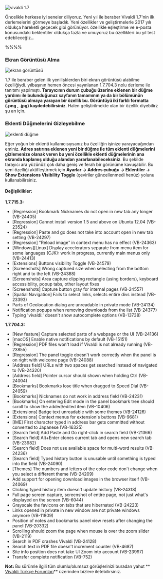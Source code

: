 
![vivaldi 1.7](http://res.cloudinary.com/vivaldi/image/upload/v1483595850/2017-01-05_08_56_28-Program_Manager_kk5gpn.png#full-width)

Öncelikle herkese iyi seneler diliyoruz. Yeni yıl ile beraber Vivaldi 1.7'nin ilk derlemelerini görmeye başladık. Yeni özellikler ve geliştirmelerle 2017 yılı oldukça hareketli geçecek gibi görünüyor. özellikle eşleştirme ve e-posta konusundaki beklentiler oldukça fazla ve umuyoruz bu özellikleri bu yıl test edebileceğiz...

%%%%

### Ekran Görüntüsü Alma
![ekran görüntüsü](http://res.cloudinary.com/vivaldi/image/upload/v1483595289/capture_tev8n2.png#full-width)

1.7 ile beraber gelen ilk yenilişklerden biri ekran görüntüsü alabilme özelliğiydi. yılbaşının hemen öncesi yayınlanan 1.7.704.3 nolu derleme ile tanıtımı yapılmıştı. **Tarayıcının durum çubuğu üzerine eklenen bir düğme yardımı ile bulunduğunuz sayfanın tamamının ya da bir bölümünün görüntüsü almaya yarayan bir özellik bu. Görüntüyü iki farklı formatta (.png , .jpg) kaydedebilirsiniz**. Halen geliştirilmekte olan bir özellik diyebilirz şu an için.


### Eklenti Düğmelerini Gizleyebilme
![eklenti düğme](http://res.cloudinary.com/vivaldi/image/upload/v1483595289/ext-toggle_r8l7c2.gif#full-width)

Eğer yoğun bir eklenti kullanıcısıysanız bu özelliğin işinize yarayacağından eminiz. **Adres satırına eklenen yeni bir düğme ile tüm eklenti düğmelerini gizlemenize olanak veren bu yeni özellikle eklenti düğmelerinin ana ekranda kaplamış olduğu alandan yararlanabileceksiniz**. Bu şekilde tarayıcı ara yüzünüz çok daha geniş ve ferah bir görünüme kavuşabilir. Bu yeni özelliği aktifleştirmek için **Ayarlar → Addres çubuğu → Eklentiler → Show Extensions Visibility Toggle** (çeviriler güncellenmedi henüz) yolunu kullanabilirsiniz.


#### Değişiklikler:

**1.7.715.3:**
* [Regression] Bookmark Nicknames do not open in new tab any longer (VB-24405)
* [Regression] Cannot install version 1.5 and above on Ubuntu 12.04 (VB-23524)
* [Regression] Paste and go does not take into account open in new tab setting (VB-24297)
* [Regression] "Reload image" in context menu has no effect (VB-24363)
* [Windows][Linux] Display accelerators separate from menu item for some languages (CJK): work in progress, currently main menus only (VB-24413)
* [Extensions] Buttons visibility Toggle (VB-24579)
* [Screenshots] Wrong captured size when selecting from the bottom right and to the left (VB-24388)
* [Screenshots] Area capture clipping rectangle (using borders), keyboard accessibility, popup tabs, other layout fixes
* [Screenshots] Capture button gray for internal pages (VB-24557)
* [Spatial Navigation] Fails to select links, selects entire divs instead (VB-23393)
* Parts of Geolocation dialog are unreadable in private mode (VB-24134)
* Notification popups when removing downloads from the list (VB-24377)
* Typing 'vivaldi:' doesn't show autocomplete options (VB-13738)

**1.7.704.3:**
* [New feature] Capture selected parts of a webpage or the UI (VB-24136)
* [macOS] Enable native notifications by default (VB-15151)
* [Regression] PDF files won't load if Vivaldi is not already running (VB-23855)
* [Regression] The panel toggle doesn't work correctly when the panel is on right with welcome page (VB-24088)
* [Address field] URLs with two spaces get searched instead of navigated to (VB-24320)
* [Address field] Pointer cursor should shown when holding Ctrl (VB-24004)
* [Bookmarks] Bookmarks lose title when dragged to Speed Dial (VB-24059)
* [Bookmarks] Nicknames do not work in address field (VB-24231)
* [Bookmarks] On entering Edit mode in the panel bookmark tree should scroll to show the added/edited item (VB-10406)
* [Extensions] Badge text unreadable with some themes (VB-24126)
* [Extensions] Context menus for extension's buttons (VB-9681)
* [IME] First character typed in address bar gets committed without converted to Japanese (VB-16325)
* [Search field] Add Paste and Go right-click in search field (VB-21366)
* [Search field] Alt+Enter clones current tab and opens new search tab (VB-23982)
* [Search field] Does not use available space for multi-word results (VB-24236)
* [Search field] Typed history button is unusable until something is typed into the field (VB-24090)
* [Themes] The numbers and letters of the color code don't change when you select a different theme (VB-24209)
* Add support for opening download images in the browser itself (VB-24069)
* Clicking typed history item doesn't update history (VB-24318)
* Full page screen capture, screenshot of entire page, not just what's displayed on the screen (VB-6044)
* Grayscale the favicons on tabs that are hibernated (VB-24223)
* Links opened in private in new window are not private windows anymore (VB-11809)
* Position of notes and bookmarks panel view resets after changing the panel (VB-20332)
* Scrolling should zoom the page when mouse is over the zoom slider (VB-2119)
* Search in PDF crashes Vivaldi (VB-24128)
* Search text in PDF file doesn't increment counter (VB-4687)
* Site info position does not take UI Zoom into account (VB-23997)
* Transfer complete notification (VB-752)

**Not:** Bu sürümle ilgili tüm olumlu/olumsuz görüşlerinizi buradan yahut ** [Vivaldi Türkçe Forumları](https://vivaldi.net/forum/turkish)** üzerinden bizlere iletebilirsiniz.
